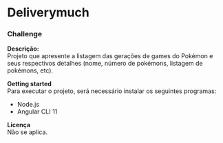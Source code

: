 # Deliverymuch
<h3>Challenge</h3>

<strong>Descrição:</strong><br />
Projeto que apresente a listagem das gerações de games do
Pokémon e seus respectivos detalhes (nome, número de pokémons,
listagem de pokémons, etc).

<strong>Getting started</strong><br />
Para executar o projeto, será necessário instalar os seguintes programas:<br />
- Node.js
- Angular CLI 11

<strong>Licença</strong><br />
Não se aplica.